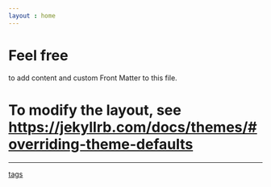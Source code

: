 ```yaml
---
layout : home
---
```

# Feel free


to add content and custom Front Matter to this file.
# To modify the layout, see https://jekyllrb.com/docs/themes/#overriding-theme-defaults

---
[tags](tags)
